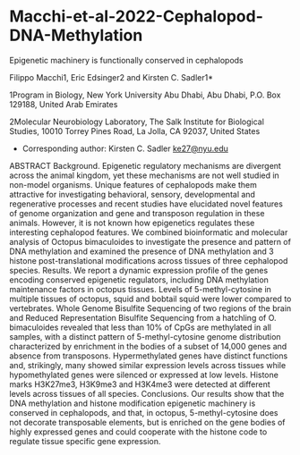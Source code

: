 # Macchi-et-al-2022-Cephalopod-DNA-Methylation
Epigenetic machinery is functionally conserved in cephalopods

Filippo Macchi1, Eric Edsinger2 and Kirsten C. Sadler1*

1Program in Biology, New York University Abu Dhabi, Abu Dhabi, P.O. Box 129188, United Arab Emirates

2Molecular Neurobiology Laboratory, The Salk Institute for Biological Studies, 10010 Torrey Pines Road, La Jolla, CA 92037, United States
* Corresponding author: 
Kirsten C. Sadler ke27@nyu.edu

ABSTRACT
Background. Epigenetic regulatory mechanisms are divergent across the animal kingdom, yet these mechanisms are not well studied in non-model organisms. Unique features of cephalopods make them attractive for investigating behavioral, sensory, developmental and regenerative processes and recent studies have elucidated novel features of genome organization and gene and transposon regulation in these animals. However, it is not known how epigenetics regulates these interesting cephalopod features. We combined bioinformatic and molecular analysis of Octopus bimaculoides to investigate the presence and pattern of DNA methylation and examined the presence of DNA methylation and 3 histone post-translational modifications across tissues of three cephalopod species. 
Results. We report a dynamic expression profile of the genes encoding conserved epigenetic regulators, including DNA methylation maintenance factors in octopus tissues. Levels of 5-methyl-cytosine in multiple tissues of octopus, squid and bobtail squid were lower compared to vertebrates. Whole Genome Bisulfite Sequencing of two regions of the brain and Reduced Representation Bisulfite Sequencing from a hatchling of O. bimaculoides revealed that less than 10% of CpGs are methylated in all samples, with a distinct pattern of 5-methyl-cytosine genome distribution characterized by enrichment in the bodies of a subset of 14,000 genes and absence from transposons. Hypermethylated genes have distinct functions and, strikingly, many showed similar expression levels across tissues while hypomethylated genes were silenced or expressed at low levels. Histone marks H3K27me3, H3K9me3 and H3K4me3 were detected at different levels across tissues of all species. 
Conclusions. Our results show that the DNA methylation and histone modification epigenetic machinery is conserved in cephalopods, and that, in octopus, 5-methyl-cytosine does not decorate transposable elements, but is enriched on the gene bodies of highly expressed genes and could cooperate with the histone code to regulate tissue specific gene expression. 
